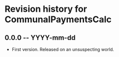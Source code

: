# Revision history for CommunalPaymentsCalc

## 0.0.0  -- YYYY-mm-dd

* First version. Released on an unsuspecting world.

